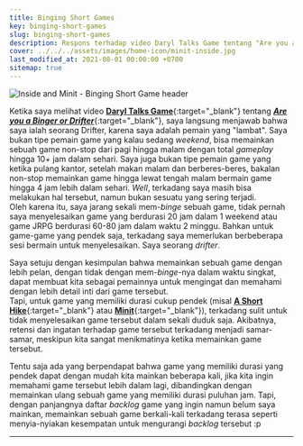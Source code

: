 ```yaml
---
title: Binging Short Games
key: binging-short-games
slug: binging-short-games
description: Respons terhadap video Daryl Talks Game tentang "Are you a Binger or Drifter" yang dikaitkan dengan durasi dari sebuah game.
cover: ../../../assets/images/home-icon/minit-inside.jpg
last_modified_at: 2021-08-01 00:00:00 +0700
sitemap: true
---
```


![Inside and Minit - Binging Short Game header](../../../assets/images/minit-inside.jpg)

Ketika saya melihat video [**Daryl Talks Game**](https://www.youtube.com/c/DarylTalksGames){:target="_blank"} tentang [***Are you a Binger or Drifter***](https://www.youtube.com/watch?v=GIDc_g7hydY){:target="_blank"}, saya langsung menjawab bahwa saya ialah seorang Drifter, karena saya adalah pemain yang "lambat". Saya bukan tipe pemain game yang kalau sedang *weekend*, bisa memainkan sebuah game non-stop dari pagi hingga malam dengan total *gameplay* hingga 10+ jam dalam sehari. Saya juga bukan tipe pemain game yang ketika pulang kantor, setelah makan malam dan berberes-beres, bakalan non-stop memainkan game hingga lewat tengah malam bermain game hingga 4 jam lebih dalam sehari. *Well*, terkadang saya masih bisa melakukan hal tersebut, namun bukan sesuatu yang sering terjadi.  
Oleh karena itu, saya jarang sekali mem-*binge* sebuah game, tidak pernah saya menyelesaikan game yang berdurasi 20 jam dalam 1 weekend atau game JRPG berdurasi 60-80 jam dalam waktu 2 minggu. Bahkan untuk game-game yang pendek saja, terkadang saya memerlukan berbeberapa sesi bermain untuk menyelesaikan. Saya seorang *drifter*.  

Saya setuju dengan kesimpulan bahwa memainkan sebuah game dengan lebih pelan, dengan tidak dengan mem-*binge*-nya dalam waktu singkat, dapat membuat kita sebagai pemainnya untuk mengingat dan memahami dengan lebih detail inti dari game tersebut.  
Tapi, untuk game yang memiliki durasi cukup pendek (misal [**A Short Hike**](https://ashorthike.com/){:target="_blank"} atau [**Minit**](https://minitgame.com/){:target="_blank"}), terkadang sulit untuk tidak menyelesaikan game tersebut dalam sekali duduk saja. Akibatnya, retensi dan ingatan terhadap game tersebut terkadang menjadi samar-samar, meskipun kita sangat menikmatinya ketika memainkan game tersebut.  

Tentu saja ada yang berpendapat bahwa game yang memiliki durasi yang pendek dapat dengan mudah kita mainkan beberapa kali, jika kita ingin memahami game tersebut lebih dalam lagi, dibandingkan dengan memainkan ulang sebuah game yang memiliki durasi puluhan jam. Tapi, dengan panjangnya daftar *backlog* game yang ingin namun belum saya mainkan, memainkan sebuah game berkali-kali terkadang terasa seperti menyia-nyiakan kesempatan untuk mengurangi *backlog* tersebut :p  

***